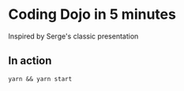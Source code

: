 # Coding Dojo in 5 minutes

Inspired by Serge's classic presentation 

## In action

`yarn && yarn start`

